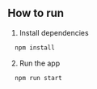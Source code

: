 ## How to run

1. Install dependencies

```bash
  npm install
```

2. Run the app

```bash
  npm run start
```